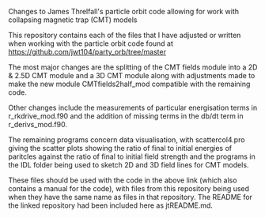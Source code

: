 Changes to James Threlfall's particle orbit code allowing for work with collapsing magnetic trap (CMT) models

This repository contains each of the files that I have adjusted or written when working with the particle orbit code found at https://github.com/jwt104/party_orb/tree/master

The most major changes are the splitting of the CMT fields module into a 2D & 2.5D CMT module and a 3D CMT module along with adjustments made to make the new module CMTfields2half_mod compatible with the remaining code.

Other changes include the measurements of particular energisation terms in r_rkdrive_mod.f90 and the addition of missing terms in the db/dt term in r_derivs_mod.f90.

The remaining programs concern data visualisation, with scattercol4.pro giving the scatter plots showing the ratio of final to initial energies of paritcles against the ratio of final to initial field strength and the programs in the IDL folder being used to sketch 2D and 3D field lines for CMT models.

These files should be used with the code in the above link (which also contains a manual for the code), with files from this repository being used when they have the same name as files in that repository. The README for the linked repository had been included here as jtREADME.md.
